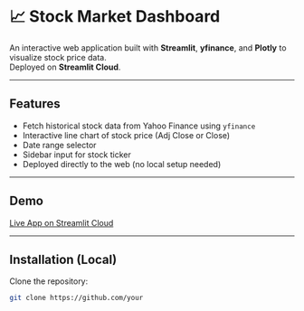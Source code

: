 # 📈 Stock Market Dashboard

An interactive web application built with **Streamlit**, **yfinance**, and **Plotly** to visualize stock price data.  
Deployed on **Streamlit Cloud**.

---

## Features
- Fetch historical stock data from Yahoo Finance using `yfinance`
- Interactive line chart of stock price (Adj Close or Close)
- Date range selector
- Sidebar input for stock ticker
- Deployed directly to the web (no local setup needed)

---

## Demo
[Live App on Streamlit Cloud](https://your-app-link.streamlit.app)

---

## Installation (Local)
Clone the repository:
```bash
git clone https://github.com/your
